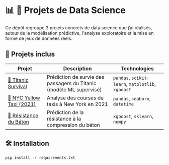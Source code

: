 # 📊 🧠 Projets de Data Science

Ce dépôt regroupe 3 projets concrets de data science que j’ai réalisés, autour de la modélisation prédictive, l'analyse exploratoire et la mise en forme de jeux de données réels.

## 🚀 Projets inclus

| Projet | Description | Technologies |
|--------|-------------|--------------|
| [🔹 Titanic Survival](./projets/1-titanic-survival) | Prédiction de survie des passagers du Titanic (modèle ML supervisé) | `pandas`, `scikit-learn`, `matplotlib`, `xgboost` |
| [🔸 NYC Yellow Taxi (2021)](./projets/2-nyc-yellow-taxi-2021) | Analyse des courses de taxis à New York en 2021 | `pandas`, `seaborn`, `datetime` |
| [🔷 Résistance du Béton](./projets/3-resistance-beton) | Prédiction de la résistance à la compression du béton | `xgboost`, `sklearn`, `numpy` |

## 🛠️ Installation

```bash
pip install -r requirements.txt
```

